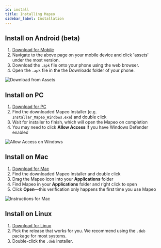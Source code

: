 ```yaml
---
id: install
title: Installing Mapeo
sidebar_label: Installation
---
```


## Install on Android (beta)

1. <a href="https://www.github.com/digidem/mapeo-mobile/releases" target="_blank">Download for Mobile</a>
2. Navigate to the above page on your mobile device and click 'assets' under the most version.
3. Download the `.apk` file onto your phone using the web browser.
4. Open the `.apk` file in the the Downloads folder of your phone.

![Download from Assets](../../img/mobile-github-assets.png)

## Install on PC

1. <a href="https://www.digital-democracy.org/mapeo/latest/windows" target="_blank">Download for PC</a>
2. Find the downloaded Mapeo Installer (e.g. `Installar_Mapeo_Windows.exe`) and double click
3. Wait for installer to finish, which will open the Mapeo on completion
4. You may need to click **Allow Access** if you have Windows Defender enabled

![Allow Access on Windows](../../img/allow-access.png)

## Install on Mac

1. <a href="https://www.digital-democracy.org/mapeo/download_mac/" target="_blank">Download for Mac</a>
2. Find the downloaded Mapeo Installer and double click
3. Drag the Mapeo icon into your **Applications** folder
4. Find Mapeo in your **Applications** folder and right click to open
5. Click **Open**—this verification only happens the first time you use Mapeo

![Instructions for Mac](../../img/instructions.png)

## Install on Linux

1. <a href="https://www.github.com/digidem/mapeo-desktop/releases" target="_blank">Download for Linux</a>
2. Pick the release that works for you. We recommend using the `.deb` package for most systems.
3. Double-click the `.deb` installer.